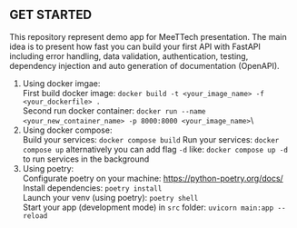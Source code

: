## GET STARTED
This repository represent demo app for MeeTTech presentation. The main idea is to present how fast you can build your first API with FastAPI including error handling, data validation, authentication, testing, dependency injection and auto generation of documentation (OpenAPI). 
1. Using docker imgae:\
    First build docker image: `docker build -t <your_image_name> -f <your_dockerfile> .`\
    Second run docker container: `docker run --name <your_new_container_name> -p 8000:8000 <your_image_name>`\
2. Using docker compose:\
    Build your services: `docker compose build`
    Run your services: `docker compose up` alternatively you can add flag `-d` like: `docker compose up -d` to run services in the background 
4. Using poetry:\
    Configurate poetry on your machine: https://python-poetry.org/docs/  \
    Install dependencies: `poetry install`\
    Launch your venv (using poetry): `poetry shell`\
    Start your app (development mode) in `src` folder: `uvicorn main:app --reload`
